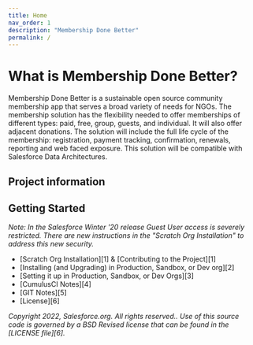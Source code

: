 ```yaml
---
title: Home
nav_order: 1
description: "Membership Done Better"
permalink: /
---
```


# What is Membership Done Better?

Membership Done Better is a sustainable open source community membership app that serves a broad variety of needs for NGOs. The membership solution has the flexibility needed to offer memberships of different types: paid, free, group, guests, and individual. It will also offer adjacent donations.  The solution will include the full life cycle of the membership: registration, payment tracking, confirmation, renewals, reporting and web faced exposure. This solution will be compatible with Salesforce Data Architectures.

## Project information



## Getting Started

*Note: In the Salesforce Winter '20 release Guest User access is severely restricted. There are new instructions in the "Scratch Org Installation"
to address this new security.*
* [Scratch Org Installation][1] & [Contributing to the Project][1]
* [Installing (and Upgrading) in Production, Sandbox, or Dev org][2]
* [Setting it up in Production, Sandbox, or Dev Orgs][3]
* [CumulusCI Notes][4]
* [GIT Notes][5]
* [License][6]


*Copyright 2022, Salesforce.org. All rights reserved..
Use of this source code is governed by a BSD Revised
license that can be found in the [LICENSE file][6].*


